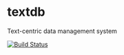 # textdb
Text-centric data management system

[![Build Status](https://travis-ci.org/TextDB/textdb.svg?branch=master)](https://travis-ci.org/TextDB/textdb)
